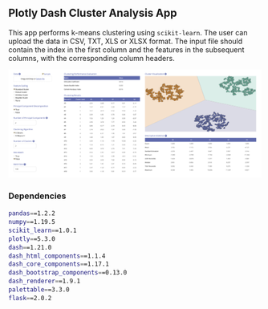 ## Plotly Dash Cluster Analysis App

This app performs k-means clustering using `scikit-learn`. The user can upload the data in CSV, TXT, XLS or XLSX format. 
The input file should contain the index in the first column and the features in the subsequent columns, with the
corresponding column headers.

![screenshot.png](screenshot.png)

### Dependencies
```bash
pandas==1.2.2
numpy==1.19.5
scikit_learn==1.0.1
plotly==5.3.0
dash==1.21.0
dash_html_components==1.1.4
dash_core_components==1.17.1
dash_bootstrap_components==0.13.0
dash_renderer==1.9.1
palettable==3.3.0
flask==2.0.2
```

